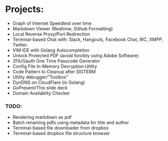 # Projects:
  - Graph of Internet Speedtest over time
  - Markdown Viewer (Realtime, Github Formatting)
  - Local Reverse Proxy/Port Redirection
  - Terminal-based Chat with: Slack, Hangouts, Facebook Chat, IRC, XMPP, Twitter.
  - VIM IDE with Golang Autocompletion
  - Unlock Protected PDF (avoid forcibly using Adobe Software)
  - 2FA/Gauth One Time Passcode Generator
  - Config File In-Memory Decryption Utility
  - Code Pattern to Cleanup after SIGTERM
  - Utility debugger/”Toolbox”
  - DynDNS on CloudFlare (in Golang)
  - GoPresent/This slide deck
  - Domain Availablity Checker

### TODO:
  - Rendering markdown as pdf
  - Batch renaming pdfs using metadata for title and author
  - Terminal-based file downloader from dropbox
  - Terminal-based dropbox file structure browser

